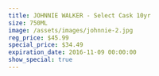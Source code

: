 ```yaml
---
title: JOHNNIE WALKER - Select Cask 10yr
size: 750ML
image: /assets/images/johnnie-2.jpg
reg_price: $45.99
special_price: $34.49
expiration_date: 2016-11-09 00:00:00
show_special: true
---
```



